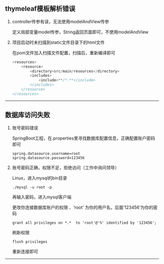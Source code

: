 ## thymeleaf模板解析错误

1. controller传参有误，无法使用modelAndView传参

   定义局部变量model传参，String返回页面即可，不使用modelAndView

2. 项目启动时未扫描到static文件目录下的html文件

   在pom文件加入扫描文件配置，扫描后，重新编译即可

   ```java
   <resources>
       <resource>
           <directory>src/main/resources</directory>
           <includes>
               <include>**/*.**</include>
           </includes>
       </resource>
   </resources>
   ```

--------

## 数据库访问失败

1. 账号密码错误

   SpringBoot工程，在.properties里寻找数据库配置信息，正确配置账户密码即可

   ```
   spring.datasource.username=root
   spring.datasource.password=123456
   ```

2. 账号密码正确，权限不足，拒绝访问（工作中询问领导）

   Linux，进入mysql的bin目录  

   ```
   ./mysql -u root -p
   ```

   再输入密码，进入mysql客户端

   更改你连接数据库账户的权限 、‘root’ 为你的用户名，后面‘123456’为你的密码

   ```
   grant all privileges on *.*  to 'root'@'%' identified by '123456';
   ```

   刷新权限

   ```
   flush privileges
   ```

   重新连接即可

------

